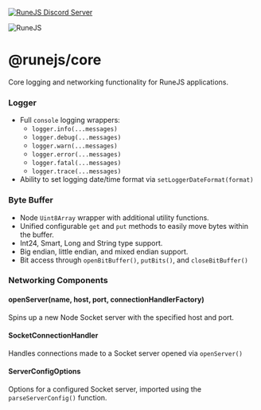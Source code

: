 [![RuneJS Discord Server](https://img.shields.io/discord/678751302297059336?label=RuneJS%20Discord&logo=discord)](https://discord.gg/5P74nSh)


![RuneJS](https://i.imgur.com/osF9OSD.png)

# @runejs/core

Core logging and networking functionality for RuneJS applications.

### Logger
* Full `console` logging wrappers:
    * `logger.info(...messages)`
    * `logger.debug(...messages)`
    * `logger.warn(...messages)`
    * `logger.error(...messages)`
    * `logger.fatal(...messages)`
    * `logger.trace(...messages)`
* Ability to set logging date/time format via `setLoggerDateFormat(format)`

### Byte Buffer
* Node `Uint8Array` wrapper with additional utility functions.
* Unified configurable `get` and `put` methods to easily move bytes within the buffer.
* Int24, Smart, Long and String type support.
* Big endian, little endian, and mixed endian support.
* Bit access through `openBitBuffer()`, `putBits()`, and `closeBitBuffer()`

### Networking Components

#### openServer(name, host, port, connectionHandlerFactory)
Spins up a new Node Socket server with the specified host and port.

#### SocketConnectionHandler
Handles connections made to a Socket server opened via `openServer()`

#### ServerConfigOptions
Options for a configured Socket server, imported using the `parseServerConfig()` function.
